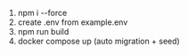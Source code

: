 1. npm i --force
2. create .env from example.env
3. npm run build
4. docker compose up
(auto migration + seed)